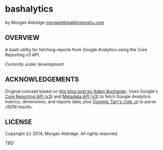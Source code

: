 bashalytics
===========

by Morgan Aldridge <morgant@makkintosshu.com>

OVERVIEW
--------

A bash utility for fetching reports from Google Analytics using the Core Reporting v3 API.

_Currently under development._


ACKNOWLEDGEMENTS
----------------

Original concept based on [this blog post by Adam Buchanan](http://adambuchanan.me/post/19993272813/google-analytics-api-bash-scripts). Uses Google's [Core Reporting API (v3)](https://developers.google.com/analytics/devguides/reporting/core/v3/) and [Metadata API (v3)](https://developers.google.com/analytics/devguides/reporting/metadata/v3/) to fetch Google Analytics metrics, dimensions, and reports data, plus [Dominic Tarr's `JSON.sh`](https://github.com/dominictarr/JSON.sh) to parse JSON results.

LICENSE
-------

Copyright (c) 2014, Morgan Aldridge. All rights reserved.

_TBD_
